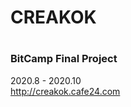 <h1> CREAKOK <h1>

  <h3> BitCamp Final Project </h3>
  2020.8 - 2020.10
  <br/>
  <a href="http://creakok.cafe24.com">http://creakok.cafe24.com</a>
